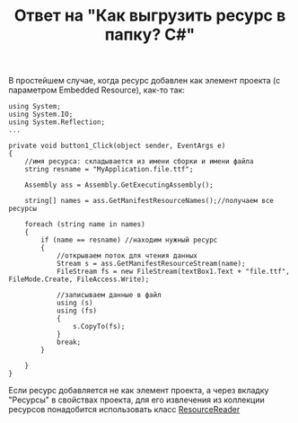 ﻿---
title: "Ответ на \"Как выгрузить ресурс в папку? C#\""
se.owner.user_id: 240512
se.owner.display_name: "MSDN.WhiteKnight"
se.owner.link: "https://ru.stackoverflow.com/users/240512/msdn-whiteknight"
se.answer_id: 870940
se.question_id: 620437
se.post_type: answer
se.is_accepted: False
---
<p>В простейшем случае, когда ресурс добавлен как элемент проекта (с параметром Embedded Resource), как-то так:</p>

<pre><code>using System;
using System.IO;
using System.Reflection;
...

private void button1_Click(object sender, EventArgs e)
{
    //имя ресурса: складывается из имени сборки и имени файла
    string resname = "MyApplication.file.ttf";

    Assembly ass = Assembly.GetExecutingAssembly();

    string[] names = ass.GetManifestResourceNames();//получаем все ресурсы

    foreach (string name in names)
    {
        if (name == resname) //находим нужный ресурс
        {
            //открываем поток для чтения данных
            Stream s = ass.GetManifestResourceStream(name);                    
            FileStream fs = new FileStream(textBox1.Text + "file.ttf", FileMode.Create, FileAccess.Write);

            //записываем данные в файл
            using (s)
            using (fs)
            {
                s.CopyTo(fs);
            }
            break;
        }

    }
}
</code></pre>

<p>Если ресурс добавляется не как элемент проекта, а через вкладку "Ресурсы" в свойствах проекта, для его извлечения из коллекции ресурсов понадобится использовать класс <a href="https://msdn.microsoft.com/ru-ru/library/system.resources.resourcereader(v=vs.110).aspx" rel="nofollow noreferrer">ResourceReader</a></p>
